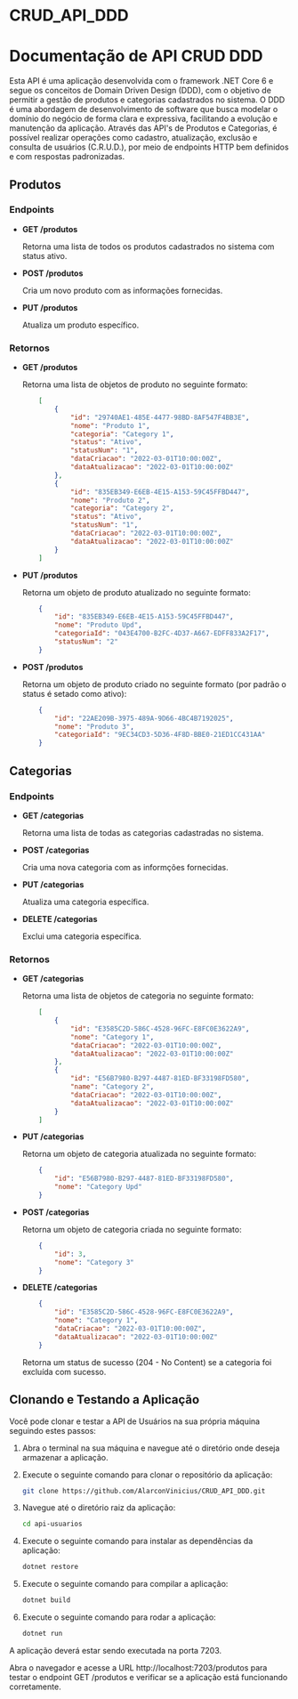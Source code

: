 # CRUD_API_DDD
# Documentação de API CRUD DDD

Esta API é uma aplicação desenvolvida com o framework .NET Core 6 e segue os conceitos de Domain Driven Design (DDD), com o objetivo de permitir a gestão de produtos e categorias cadastrados no sistema. O DDD é uma abordagem de desenvolvimento de software que busca modelar o domínio do negócio de forma clara e expressiva, facilitando a evolução e manutenção da aplicação. Através das API's de Produtos e Categorias, é possível realizar operações como cadastro, atualização, exclusão e consulta de usuários (C.R.U.D.), por meio de endpoints HTTP bem definidos e com respostas padronizadas.

## Produtos
### Endpoints

* **GET /produtos**

    Retorna uma lista de todos os produtos cadastrados no sistema com status ativo.

* **POST /produtos**

    Cria um novo produto com as informações fornecidas.

* **PUT /produtos**

    Atualiza um produto específico.


### Retornos

* **GET /produtos**

    Retorna uma lista de objetos de produto no seguinte formato:

    ```json
        [
            {
                "id": "29740AE1-485E-4477-98BD-8AF547F4BB3E",
                "nome": "Produto 1",
                "categoria": "Category 1",
                "status": "Ativo",
                "statusNum": "1",
                "dataCriacao": "2022-03-01T10:00:00Z",
                "dataAtualizacao": "2022-03-01T10:00:00Z"
            },
            {
                "id": "835EB349-E6EB-4E15-A153-59C45FFBD447",
                "nome": "Produto 2",
                "categoria": "Category 2",
                "status": "Ativo",
                "statusNum": "1",
                "dataCriacao": "2022-03-01T10:00:00Z",
                "dataAtualizacao": "2022-03-01T10:00:00Z"
            }
        ]
    ```
    
* **PUT /produtos**

    Retorna um objeto de produto atualizado no seguinte formato:

    ```json
        {
            "id": "835EB349-E6EB-4E15-A153-59C45FFBD447",
            "nome": "Produto Upd",
            "categoriaId": "043E4700-B2FC-4D37-A667-EDFF833A2F17",
            "statusNum": "2"
        }
    ```
    
* **POST /produtos**

    Retorna um objeto de produto criado no seguinte formato (por padrão o status é setado como ativo):

    ```json
        {
            "id": "22AE209B-3975-489A-9D66-4BC4B7192025",
            "nome": "Produto 3",
            "categoriaId": "9EC34CD3-5D36-4F8D-BBE0-21ED1CC431AA"
        }
    ```
    
## Categorias
### Endpoints

* **GET /categorias**

    Retorna uma lista de todas as categorias cadastradas no sistema.

* **POST /categorias**

    Cria uma nova categoria com as informções fornecidas.

* **PUT /categorias**

    Atualiza uma categoria específica.

* **DELETE /categorias**

    Exclui uma categoria específica.

### Retornos

* **GET /categorias**

    Retorna uma lista de objetos de categoria no seguinte formato:

    ```json
        [
            {
                "id": "E3585C2D-586C-4528-96FC-E8FC0E3622A9",
                "nome": "Category 1",
                "dataCriacao": "2022-03-01T10:00:00Z",
                "dataAtualizacao": "2022-03-01T10:00:00Z"
            },
            {
                "id": "E56B7980-B297-4487-81ED-BF33198FD580",
                "name": "Category 2",
                "dataCriacao": "2022-03-01T10:00:00Z",
                "dataAtualizacao": "2022-03-01T10:00:00Z"
            }
        ]
    ```


* **PUT /categorias**

    Retorna um objeto de categoria atualizada no seguinte formato:

    ```json
        {
            "id": "E56B7980-B297-4487-81ED-BF33198FD580",
            "nome": "Category Upd"
        }
    ```
    
* **POST /categorias**

    Retorna um objeto de categoria criada no seguinte formato:

    ```json
        {
            "id": 3,
            "nome": "Category 3"
        }
    ```

* **DELETE /categorias**
    
    ```json
        {
            "id": "E3585C2D-586C-4528-96FC-E8FC0E3622A9",
            "nome": "Category 1",
            "dataCriacao": "2022-03-01T10:00:00Z",
            "dataAtualizacao": "2022-03-01T10:00:00Z"
        }
    ```

    Retorna um status de sucesso (204 - No Content) se a categoria foi excluída com sucesso.

## Clonando e Testando a Aplicação

Você pode clonar e testar a API de Usuários na sua própria máquina seguindo estes passos:

1. Abra o terminal na sua máquina e navegue até o diretório onde deseja armazenar a aplicação.

2. Execute o seguinte comando para clonar o repositório da aplicação:

    ```bash
    git clone https://github.com/AlarconVinicius/CRUD_API_DDD.git
    ```

3. Navegue até o diretório raiz da aplicação:

    ```bash
    cd api-usuarios
    ```
4. Execute o seguinte comando para instalar as dependências da aplicação:

    ```bash
    dotnet restore
    ```

5. Execute o seguinte comando para compilar a aplicação:

    ```bash
    dotnet build
    ```

6. Execute o seguinte comando para rodar a aplicação:

    ```bash
    dotnet run
    ```

A aplicação deverá estar sendo executada na porta 7203.

Abra o navegador e acesse a URL http://localhost:7203/produtos para testar o endpoint GET /produtos e verificar se a aplicação está funcionando corretamente.
